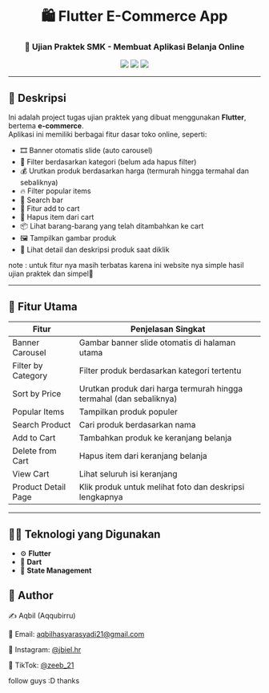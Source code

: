 <h1 align="center">🛍️ Flutter E-Commerce App</h1>
<h3 align="center">📱 Ujian Praktek SMK - Membuat Aplikasi Belanja Online</h3>

<p align="center">
  <img src="https://img.shields.io/badge/Flutter-3.x-blue?logo=flutter&style=for-the-badge" />
  <img src="https://img.shields.io/badge/Platform-Android%20%7C%20iOS-informational?style=for-the-badge" />
  <img src="https://img.shields.io/badge/Status-Completed-green" />
</p>

----

## 🧾 Deskripsi

Ini adalah project tugas ujian praktek yang dibuat menggunakan **Flutter**, bertema **e-commerce**.  
Aplikasi ini memiliki berbagai fitur dasar toko online, seperti:

- 🎞️ Banner otomatis slide (auto carousel)
- 📂 Filter berdasarkan kategori (belum ada hapus filter)
- 💰 Urutkan produk berdasarkan harga (termurah hingga termahal dan sebaliknya)
- 🔥 Filter popular items
- 🔎 Search bar
- 🛒 Fitur add to cart
- 🧹 Hapus item dari cart
- 📦 Lihat barang-barang yang telah ditambahkan ke cart
- 🖼️ Tampilkan gambar produk
- 📖 Lihat detail dan deskripsi produk saat diklik

note : untuk fitur nya masih terbatas karena ini website nya simple hasil ujian praktek dan simpel🥰

---

## 🚀 Fitur Utama

| Fitur                  | Penjelasan Singkat                                              |
|------------------------|------------------------------------------------------------------|
| Banner Carousel        | Gambar banner slide otomatis di halaman utama                   |
| Filter by Category     | Filter produk berdasarkan kategori tertentu                     |
| Sort by Price          | Urutkan produk dari harga termurah hingga termahal (dan sebaliknya) |
| Popular Items          | Tampilkan produk populer                                        |
| Search Product         | Cari produk berdasarkan nama                                    |
| Add to Cart            | Tambahkan produk ke keranjang belanja                           |
| Delete from Cart       | Hapus item dari keranjang belanja                               |
| View Cart              | Lihat seluruh isi keranjang                                     |
| Product Detail Page    | Klik produk untuk melihat foto dan deskripsi lengkapnya         |

---

## 🧑‍💻 Teknologi yang Digunakan

- ⚙️ **Flutter**
- 🎨 **Dart**
- 🧰 **State Management**

## 💬 Author

✍️ Aqbil (Aqqubirru)

📧 Email: aqbilhasyarasyadi21@gmail.com

📱 Instagram: <a href="https://instagram.com/jbiel.hr" target="_blank">@jbiel.hr</a>

🎵 TikTok: <a href="https://www.tiktok.com/@zebiel21" target="_blank">@zeeb_21</a>

follow guys :D thanks


